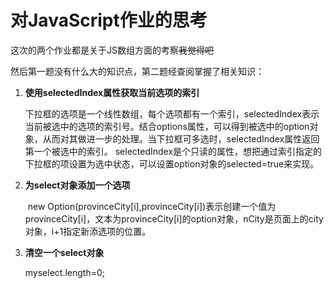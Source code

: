 # 对JavaScript作业的思考

这次的两个作业都是关于JS数组方面的考察~~我觉得吧~~

然后第一题没有什么大的知识点，第二题经查阅掌握了相关知识：

1. **使用selectedIndex属性获取当前选项的索引**

   ​	下拉框的选项是一个线性数组，每个选项都有一个索引，selectedIndex表示当前被选中的选项的索引号。结合options属性，可以得到被选中的option对象，从而对其做进一步的处理。当下拉框可多选时，selectedIndex属性返回第一个被选中的索引。
   selectedIndex是个只读的属性，想把通过索引指定的下拉框的项设置为选中状态，可以设置option对象的selected=true来实现。

2. **为select对象添加一个选项**

   ​	new Option(provinceCity[i],provinceCity[i])表示创建一个值为provinceCity[i]，文本为provinceCity[i]的option对象，nCity是页面上的city对象，i+1指定新添选项的位置。

3. **清空一个select对象**

   myselect.length=0;